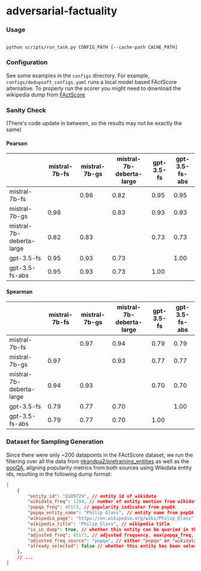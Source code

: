 # adversarial-factuality

### Usage

```shellscript

python scripts/run_task.py CONFIG_PATH [--cache-path CACHE_PATH]
```


### Configuration


See some examples in the `configs` directory. For example, `configs/dedupsoft_configs.yaml` runs a local model based FActScore alternative. To properly run the scorer you might need to download the wikipedia dump from [FActScore](https://github.com/shmsw25/FActScore)


### Sanity Check

(There's code update in between, so the results may not be exactly the same)

#### Pearson

| |mistral-7b-fs|mistral-7b-gs|mistral-7b-deberta-large|gpt-3.5-fs|gpt-3.5-fs-abs|
|---|---|---|---|---|---|
|mistral-7b-fs| |0.98|0.82|0.95|0.95|
|mistral-7b-gs|0.98| |0.83|0.93|0.93|
|mistral-7b-deberta-large|0.82|0.83| |0.73|0.73|
|gpt-3.5-fs|0.95|0.93|0.73| |1.00|
|gpt-3.5-fs-abs|0.95|0.93|0.73|1.00| |


#### Spearman

| |mistral-7b-fs|mistral-7b-gs|mistral-7b-deberta-large|gpt-3.5-fs|gpt-3.5-fs-abs|
|---|---|---|---|---|---|
|mistral-7b-fs| |0.97|0.94|0.79|0.79|
|mistral-7b-gs|0.97| |0.93|0.77|0.77|
|mistral-7b-deberta-large|0.94|0.93| |0.70|0.70|
|gpt-3.5-fs|0.79|0.77|0.70| |1.00|
|gpt-3.5-fs-abs|0.79|0.77|0.70|1.00| |


### Dataset for Sampling Generation

Since there were only ~200 datapoints in the FActScore dataset, we run the filtering over all the data from [nkandpa2/pretraining_entities](https://huggingface.co/datasets/nkandpa2/pretraining_entities) as well as the [popQA](https://github.com/AlexTMallen/adaptive-retrieval), aligning popularity metrics from both sources using Wikidata entity ids, resulting in the following dump format:

```json
[
    {
        "entity_id": "Q189729", // entity id of wikidata
        "wikidata_freq": 1294, // number of entity mention from wikidata
        "popqa_freq": 45173, // popularity indicator from popQA
        "popqa_entity_name": "Philip Glass", // entity name from popQA
        "wikipedia_page": "https://en.wikipedia.org/wiki/Philip_Glass", // wikipedia page
        "wikipedia_title": "Philip_Glass", // wikipedia title
        "is_in_dump": true, // whether this entity can be queried in the FActScore-provided wikipedia dump
        "adjusted_freq": 45173, // adjusted frequency, max(popqa_freq, wikidata_freq)
        "adjusted_freq_source": "popqa", // either "popqa" or "wikidata", the source of adjusted frequency
        "already_selected": false // whether this entity has been selected for the FActScore dataset
    },
    // ...
]
```